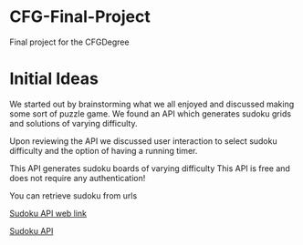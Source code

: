 # CFG-Final-Project
Final project for the CFGDegree

# Initial Ideas

We started out by brainstorming what we all enjoyed and discussed making some sort of puzzle game. We found an API which generates sudoku grids and solutions of varying difficulty.

Upon reviewing the API we discussed user interaction to select sudoku difficulty and the option of having a running timer.

This API generates sudoku boards of varying difficulty
This API is free and does not require any authentication!

You can retrieve sudoku from urls

[Sudoku API web link](https://sudoku-game-and-api.netlify.app)

[Sudoku API](https://sudoku-game-and-api.netlify.app/api/sudoku)

